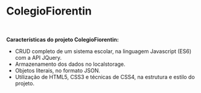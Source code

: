 <h1>ColegioFiorentin</h1>

<br>

<p><b>Características do projeto ColegioFiorentin:</b></p>

<ul>
<li>CRUD completo de um sistema escolar, na linguagem Javascript (ES6) com a API JQuery.</li>
<li>Armazenamento dos dados no localstorage.</li>
<li>Objetos literais, no formato JSON.</li>
<li>Utilização de HTML5, CSS3 e técnicas de CSS4, na estrutura e estilo do projeto.</li>
</ul>

